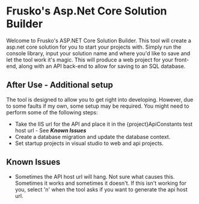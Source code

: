 # Frusko's Asp.Net Core Solution Builder

Welcome to Frusko's ASP.NET Core Solution Builder. This tool will create a asp.net core solution for you to start your projects with. Simply run the console library, 
input your solution name and where you'd like to save and let the tool work it's magic. This will produce a web project for your front-end, along with an API back-end 
to allow for saving to an SQL database.

## After Use - Additional setup
The tool is designed to allow you to get right into developing. However, due to some faults if my own, some setup may be required. You might need to perform some of the following steps:
- Take the IIS url for the API and place it in the {project}ApiConstants test host url - See ***Known Issues***
- Create a database migration and update the database context.
- Set startup projects in visual studio to web and api projects.

## Known Issues
- Sometimes the API host url will hang. Not sure what causes this. Sometimes it works and sometimes it doesn't. If this isn't working for you, select 'n' when the tool asks if you want to generate the api host url.
